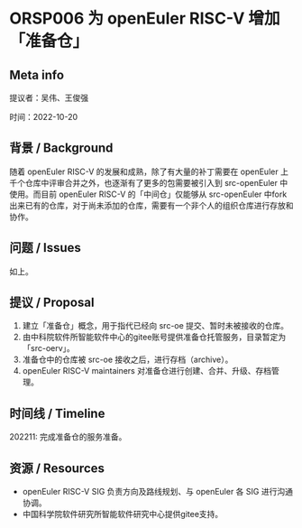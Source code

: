 # ORSP006 为 openEuler RISC-V 增加「准备仓」

## Meta info

提议者：吴伟、王俊强

时间：2022-10-20

## 背景 / Background

随着 openEuler RISC-V 的发展和成熟，除了有大量的补丁需要在 openEuler 上千个仓库中评审合并之外，也逐渐有了更多的包需要被引入到 src-openEuler 中使用。而目前 openEuler RISC-V 的「中间仓」仅能够从 src-openEuler 中fork出来已有的仓库，对于尚未添加的仓库，需要有一个非个人的组织仓库进行存放和协作。

## 问题 / Issues

如上。

## 提议 / Proposal

1. 建立「准备仓」概念，用于指代已经向 src-oe 提交、暂时未被接收的仓库。
2. 由中科院软件所智能软件中心的gitee账号提供准备仓托管服务，目录暂定为「src-oerv」。
3. 准备仓中的仓库被 src-oe 接收之后，进行存档（archive）。
4. openEuler RISC-V maintainers 对准备仓进行创建、合并、升级、存档管理。

## 时间线 / Timeline

202211: 完成准备仓的服务准备。

## 资源 / Resources

- openEuler RISC-V SIG 负责方向及路线规划、与 openEuler 各 SIG 进行沟通协调。
- 中国科学院软件研究所智能软件研究中心提供gitee支持。

